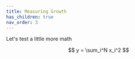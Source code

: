 ```yaml
---
title: Measuring Growth
has_children: true
nav_order: 3
---
```


Let's test a little more math

$$
y = \sum_i^N x_i^2
$$

